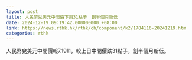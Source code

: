 ```yaml
---
layout: post
title: 人民幣兌美元中間價下調31點子　創半個月新低
date: 2024-12-19 09:19:42.000000000 +08:00
link: https://news.rthk.hk/rthk/ch/component/k2/1784116-20241219.htm
categories: rthk
---
```


人民幣兌美元中間價報7.1911，較上日中間價跌31點子，創半個月新低。
